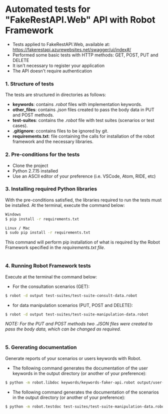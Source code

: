 # Automated tests for "FakeRestAPI.Web" API with Robot Framework

- Tests applied to FakeRestAPI.Web, available at: https://fakerestapi.azurewebsites.net/swagger/ui/index#/
- Performed some basic tests with HTTP methods: GET, POST, PUT and DELETE
- It isn't necessary to register your application
- The API doesn't require authentication

### 1. Structure of tests
The tests are structured in directories as follows:
- **keywords**: contains <i>.robot</i> files with implementation keywords.
- **other_files**: contains <i>.json</i> files created to pass the body data in PUT and POST methods.
- **test-suites**: contains the <i>.robot</i> file with test suites (scenarios or test cases).
- **.gitignore**: ccontains files to be ignored by git.
- **requirements.txt**: file containing the calls for installation of the robot framework and the necessary libraries.</br>

### 2. Pre-conditions for the tests
- Clone the project
- Python 2.7.15 installed
- Use an ASCII editor of your preference (i.e. VSCode, Atom, RIDE, etc)</br>

### 3. Installing required Python libraries
With the pre-conditions satisfied, the libraries required to run the tests must be installed. At the terminal, execute the command below:
```sh
Windows
$ pip install -r requirements.txt
```
```sh
Linux / Mac
$ sudo pip install -r requirements.txt
```
This command will perform pip installation of what is required by the Robot Framework specified in the <i>requirements.txt file</i>.</br></br>

### 4. Running Robot Framework tests
Execute at the terminal the command below:
- For the consultation scenarios (GET): 
```sh
$ robot -d output test-suites/test-suite-consult-data.robot
```
- for data manipulation scenarios (PUT, POST and DELETE):
```sh
$ robot -d output test-suites/test-suite-manipulation-data.robot
```
<i>NOTE: For the PUT and POST methods two .JSON files were created to pass the body data, which can be changed as required.</i></br></br>

### 5. Gererating documentation
Generate reports of your scenarios or users keywords with Robot.

- The following command generates the documentation of the user keywords in the output directory (or another of your preference):
```sh
$ python -m robot.libdoc keywords/keywords-faker-api.robot output/user-keywords-documentation.html
```
- The following command generates the documentation of the scenarios in the output directory (or another of your preference):
```sh
$ python -m robot.testdoc test-suites/test-suite-manipulation-data.robot output/test-suite-documentation.html
```
